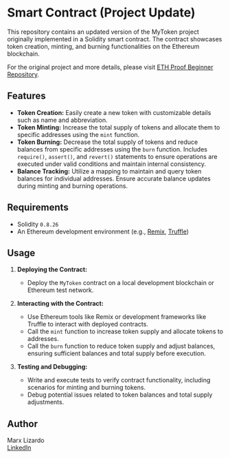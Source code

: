 # Smart Contract (Project Update)

This repository contains an updated version of the MyToken project originally implemented in a Solidity smart contract. The contract showcases token creation, minting, and burning functionalities on the Ethereum blockchain.

For the original project and more details, please visit [ETH Proof Beginner Repository](https://github.com/marxjbl/ETH-Proof-Beginner).

## Features

- **Token Creation:** Easily create a new token with customizable details such as name and abbreviation.
- **Token Minting:** Increase the total supply of tokens and allocate them to specific addresses using the `mint` function.
- **Token Burning:** Decrease the total supply of tokens and reduce balances from specific addresses using the `burn` function. Includes `require()`, `assert()`, and `revert()` statements to ensure operations are executed under valid conditions and maintain internal consistency.
- **Balance Tracking:** Utilize a mapping to maintain and query token balances for individual addresses. Ensure accurate balance updates during minting and burning operations.

## Requirements

- Solidity `0.8.26`
- An Ethereum development environment (e.g., [Remix](https://remix.ethereum.org/), [Truffle](https://archive.trufflesuite.com/))

## Usage

1. **Deploying the Contract:**
   - Deploy the `MyToken` contract on a local development blockchain or Ethereum test network.
  
2. **Interacting with the Contract:**
   - Use Ethereum tools like Remix or development frameworks like Truffle to interact with deployed contracts.
   - Call the `mint` function to increase token supply and allocate tokens to addresses.
   - Call the `burn` function to reduce token supply and adjust balances, ensuring sufficient balances and total supply before execution.
  
3. **Testing and Debugging:**
   - Write and execute tests to verify contract functionality, including scenarios for minting and burning tokens.
   - Debug potential issues related to token balances and total supply adjustments.

## Author

Marx Lizardo  
[LinkedIn](https://www.linkedin.com/in/marxjbl/) 
